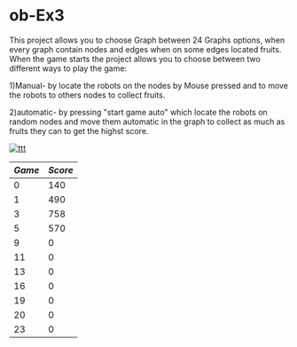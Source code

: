 # ob-Ex3

This project allows you to choose Graph between 24 Graphs options,
when every graph contain nodes and edges when on some edges located fruits.
When the game starts the project allows you to choose between two different ways to play the game:

1)Manual- by locate the robots on the nodes by Mouse pressed and to move the robots to others nodes to collect fruits.

2)automatic- by pressing "start game auto" which locate the robots on random nodes and move them automatic in the graph to collect 
as much as fruits they can to get the highst score. 




<a href="https://ibb.co/dpYpWnC"><img src="https://i.ibb.co/SmCmsqY/ttt.jpg" alt="ttt" border="0"></a>


| _Game_ | _Score_ |
|-------------|------------|
| 0        | 140   | 
| 1         | 490 | 
| 3         | 758 | 
| 5         | 570    | 
| 9        | 0| 
| 11         | 0    | 
| 13        | 0| 
| 16         | 0    | 
|19       | 0| 
| 20        | 0     | 
| 23         | 0 | 
